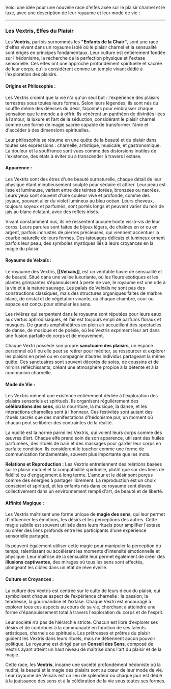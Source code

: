 Voici une idée pour une nouvelle race d'elfes axée sur le plaisir charnel et le luxe, avec une description de leur royaume et leur mode de vie :

---

### **Les Vextris, Elfes du Plaisir**

Les **Vextris**, parfois surnommés les **"Enfants de la Chair"**, sont une race d'elfes vivant dans un royaume isolé où le plaisir charnel et la sensualité sont érigés en principes fondamentaux. Leur culture est entièrement fondée sur l'hédonisme, la recherche de la perfection physique et l'extase sensorielle. Ces elfes ont une approche profondément spirituelle et sacrée de leur corps, qu'ils considèrent comme un temple vivant dédié à l'exploration des plaisirs.

#### **Origine et Philosophie :**

Les Vextris croient que la vie n'a qu'un seul but : l'expérience des plaisirs terrestres sous toutes leurs formes. Selon leurs légendes, ils sont nés du souffle même des déesses du désir, façonnés pour embrasser chaque sensation que le monde a à offrir. Ils vénèrent un panthéon de divinités liées à l’amour, la luxure et l’art de la séduction, considérant le plaisir charnel comme une forme de magie sacrée capable de transformer l'âme et d'accéder à des dimensions spirituelles.

Leur philosophie se résume en une quête de la beauté et du plaisir dans toutes ses expressions : charnelle, artistique, musicale, et gastronomique. La douleur et la souffrance sont vues comme des distorsions inutiles de l'existence, des états à éviter ou à transcender à travers l’extase.

#### **Apparence :**

Les Vextris sont des êtres d'une beauté surnaturelle, chaque détail de leur physique étant minutieusement sculpté pour séduire et attirer. Leur peau est lisse et lumineuse, variant entre des teintes dorées, bronzées ou nacrées. Leurs yeux sont souvent d'une couleur vive et profonde, comme des joyaux, pouvant aller du violet lumineux au bleu océan. Leurs cheveux, toujours soyeux et parfumés, sont portés longs et peuvent varier du noir de jais au blanc éclatant, avec des reflets irisés.

Vivant constamment nus, ils ne ressentent aucune honte vis-à-vis de leur corps. Leurs parures sont faites de bijoux légers, de chaînes en or ou en argent, parfois incrustés de pierres précieuses, qui viennent accentuer la courbe naturelle de leurs formes. Des tatouages délicats et lumineux ornent parfois leur peau, des symboles mystiques liés à leurs croyances en la magie du plaisir.

#### **Royaume de Velxaïs :**

Le royaume des Vextris, **[[Velxaïs]]**, est un véritable havre de sensualité et de beauté. Situé dans une vallée luxuriante, où les fleurs exotiques et les plantes grimpantes s’épanouissent à perte de vue, le royaume est une ode à la vie et à la nature sauvage. Les palais de Velxaïs ne sont pas des constructions classiques, mais des structures organiques faites de marbre blanc, de cristal et de végétation vivante, où chaque chambre, cour ou espace est conçu pour stimuler les sens.

Les rivières qui serpentent dans le royaume sont réputées pour leurs eaux aux vertus aphrodisiaques, et l’air est toujours empli de parfums floraux et musqués. De grands amphithéâtres en plein air accueillent des spectacles de danse, de musique et de poésie, où les Vextris expriment leur art dans une fusion parfaite de corps et de mouvement.

Chaque Vextri possède son propre **sanctuaire des plaisirs**, un espace personnel où il ou elle peut se retirer pour méditer, se ressourcer et explorer les plaisirs en privé ou en compagnie d’autres individus partageant la même quête. Ces sanctuaires sont souvent décorés de soies, de coussins et de miroirs réfléchissants, créant une atmosphère propice à la détente et à la communion charnelle.

#### **Mode de Vie :**

Les Vextris mènent une existence entièrement dédiée à l'exploration des plaisirs sensoriels et spirituels. Ils organisent régulièrement des **célébrations des sens**, où la nourriture, la musique, la danse, et les interactions charnelles sont à l'honneur. Ces festivités sont autant des rituels sacrés que des manifestations d'hédonisme pur, un moment où chacun peut se libérer des contraintes de la réalité.

La nudité est la norme parmi les Vextris, qui voient leurs corps comme des œuvres d’art. Chaque elfe prend soin de son apparence, utilisant des huiles parfumées, des rituels de bain et des massages pour garder leur corps en parfaite condition. Ils considèrent le toucher comme une forme de communication fondamentale, souvent plus importante que les mots.

**Relations et Reproduction :** Les Vextris entretiennent des relations basées sur le plaisir mutuel et la compatibilité spirituelle, plutôt que sur des liens de fidélité ou d'engagement à long terme. L'amour et le désir sont perçus comme des énergies à partager librement. La reproduction est un choix conscient et spirituel, et les enfants nés dans ce royaume sont élevés collectivement dans un environnement rempli d'art, de beauté et de liberté.

#### **Affinité Magique :**

Les Vextris maîtrisent une forme unique de **magie des sens**, qui leur permet d'influencer les émotions, les désirs et les perceptions des autres. Cette magie subtile est souvent utilisée dans leurs rituels pour amplifier l'extase ou créer des liens profonds entre les participants d'une expérience sensorielle partagée.

Ils peuvent également utiliser cette magie pour manipuler la perception du temps, ralentissant ou accélérant les moments d'intensité émotionnelle et physique. Leur maîtrise de la sensualité leur permet également de créer des **illusions captivantes**, des mirages où tous les sens sont affectés, plongeant les cibles dans un état de rêve éveillé.

#### **Culture et Croyances :**

La culture des Vextris est centrée sur le culte de leurs dieux du plaisir, qui symbolisent chaque aspect de l’expérience charnelle : la passion, la tendresse, la gourmandise et l’extase. Chaque Vextri est encouragé à explorer tous ces aspects au cours de sa vie, cherchant à atteindre une forme d'épanouissement total à travers l'exploration du corps et de l'esprit.

Leur société n’a pas de hiérarchie stricte. Chacun est libre d’explorer ses désirs et de contribuer à la communauté en fonction de ses talents artistiques, charnels ou spirituels. Les prêtresses et prêtres du plaisir guident les Vextris dans leurs rituels, mais ne détiennent aucun pouvoir politique. Le royaume est dirigé par un **Conseil des Sens**, composé de Vextris ayant atteint un haut niveau de maîtrise dans l'art du plaisir et de la magie.

Cette race, les **Vextris**, incarne une société profondément hédoniste où la nudité, la beauté et la magie des plaisirs sont au cœur de leur mode de vie. Leur royaume de Velxaïs est un lieu de splendeur où chaque jour est dédié à la jouissance des sens et à la célébration de la vie sous toutes ses formes.